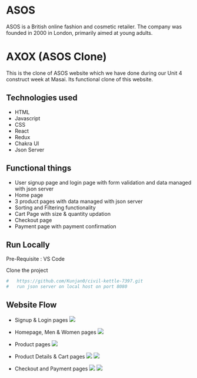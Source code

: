 # ASOS

ASOS is a British online fashion and cosmetic retailer. The company was founded in 2000 in London, primarily aimed at young adults.

# AXOX (ASOS Clone)

This is the clone of ASOS website which we have done during our Unit 4 construct week at Masai. Its functional clone of this website. 
## Technologies used

- HTML
- Javascript
- CSS
- React
- Redux
- Chakra UI
- Json Server

## Functional things

- User signup page and login page with form validation and data managed with json server
- Home page
- 3 product pages with data managed with json server
- Sorting and Filtering functionality
- Cart Page with size & quantity updation
- Checkout page 
- Payment page with payment confirmation


## Run Locally

Pre-Requisite : 
VS Code

Clone the project

```bash
#   https://github.com/Kunjan0/civil-kettle-7397.git
#   run json server on local host on port 8080
```


## Website Flow

- Signup & Login pages
![](./src//assets/LoginPage.png)

- Homepage, Men & Women pages 
![](./src//assets/Menpage.png)

- Product pages 
![](./src//assets/ProductsPage.png)

- Product Details & Cart pages 
![](./src//assets/ProductDetailsPage.png)
![](./src//assets/CartPage.png)

-  Checkout and Payment pages
![](./src//assets/CheckoutPage.png)
![](./src//assets/PaymentPage.png)
